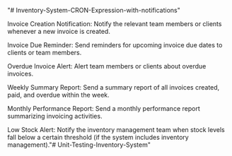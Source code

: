 "# Inventory-System-CRON-Expression-with-notifications" 


Invoice Creation Notification: Notify the relevant team members or clients whenever a new invoice is created.

Invoice Due Reminder: Send reminders for upcoming invoice due dates to clients or team members.

Overdue Invoice Alert: Alert team members or clients about overdue invoices.

Weekly Summary Report: Send a summary report of all invoices created, paid, and overdue within the week.

Monthly Performance Report: Send a monthly performance report summarizing invoicing activities.

Low Stock Alert: Notify the inventory management team when stock levels fall below a certain threshold (if the system includes inventory management)."# Unit-Testing-Inventory-System" 
